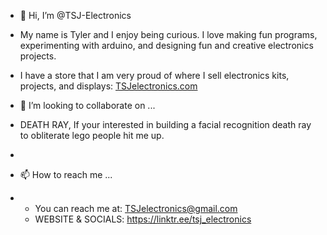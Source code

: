 - 👋 Hi, I’m @TSJ-Electronics
- My name is Tyler and I enjoy being curious. I love making fun programs, experimenting with arduino, and designing fun and creative electronics projects.
- I have a store that I am very proud of where I sell electronics kits, projects, and displays: [TSJelectronics.com](https://tsjelectronics.com/)

- 💞️ I’m looking to collaborate on ...
- DEATH RAY, If your interested in building a facial recognition death ray to obliterate lego people hit me up.
- 
- 📫 How to reach me ...
- - You can reach me at: TSJelectronics@gmail.com
  - WEBSITE & SOCIALS: https://linktr.ee/tsj_electronics

<!---
TSJ-Electronics/TSJ-Electronics is a ✨ special ✨ repository because its `README.md` (this file) appears on your GitHub profile.
You can click the Preview link to take a look at your changes.
--->
